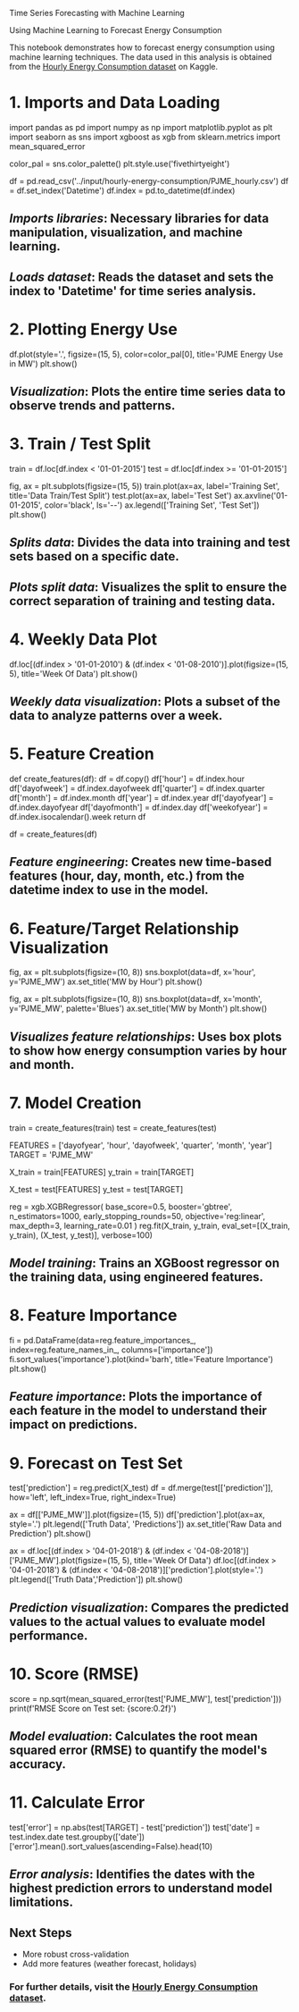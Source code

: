  Time Series Forecasting with Machine Learning

 Using Machine Learning to Forecast Energy Consumption

This notebook demonstrates how to forecast energy consumption using machine learning techniques. The data used in this analysis is obtained from the [Hourly Energy Consumption dataset](https://www.kaggle.com/datasets/robikscube/hourly-energy-consumption?resource=download) on Kaggle.

 # 1. Imports and Data Loading


import pandas as pd
import numpy as np
import matplotlib.pyplot as plt
import seaborn as sns
import xgboost as xgb
from sklearn.metrics import mean_squared_error

color_pal = sns.color_palette()
plt.style.use('fivethirtyeight')

df = pd.read_csv('../input/hourly-energy-consumption/PJME_hourly.csv')
df = df.set_index('Datetime')
df.index = pd.to_datetime(df.index)


## *Imports libraries*: Necessary libraries for data manipulation, visualization, and machine learning.
## *Loads dataset*: Reads the dataset and sets the index to 'Datetime' for time series analysis.

# 2. Plotting Energy Use


df.plot(style='.', figsize=(15, 5), color=color_pal[0], title='PJME Energy Use in MW')
plt.show()


## *Visualization*: Plots the entire time series data to observe trends and patterns.

#  3. Train / Test Split


train = df.loc[df.index < '01-01-2015']
test = df.loc[df.index >= '01-01-2015']

fig, ax = plt.subplots(figsize=(15, 5))
train.plot(ax=ax, label='Training Set', title='Data Train/Test Split')
test.plot(ax=ax, label='Test Set')
ax.axvline('01-01-2015', color='black', ls='--')
ax.legend(['Training Set', 'Test Set'])
plt.show()


## *Splits data*: Divides the data into training and test sets based on a specific date.
## *Plots split data*: Visualizes the split to ensure the correct separation of training and testing data.

#  4. Weekly Data Plot


df.loc[(df.index > '01-01-2010') & (df.index < '01-08-2010')].plot(figsize=(15, 5), title='Week Of Data')
plt.show()


## *Weekly data visualization*: Plots a subset of the data to analyze patterns over a week.

#  5. Feature Creation


def create_features(df):
    df = df.copy()
    df['hour'] = df.index.hour
    df['dayofweek'] = df.index.dayofweek
    df['quarter'] = df.index.quarter
    df['month'] = df.index.month
    df['year'] = df.index.year
    df['dayofyear'] = df.index.dayofyear
    df['dayofmonth'] = df.index.day
    df['weekofyear'] = df.index.isocalendar().week
    return df

df = create_features(df)


## *Feature engineering*: Creates new time-based features (hour, day, month, etc.) from the datetime index to use in the model.

#  6. Feature/Target Relationship Visualization


fig, ax = plt.subplots(figsize=(10, 8))
sns.boxplot(data=df, x='hour', y='PJME_MW')
ax.set_title('MW by Hour')
plt.show()

fig, ax = plt.subplots(figsize=(10, 8))
sns.boxplot(data=df, x='month', y='PJME_MW', palette='Blues')
ax.set_title('MW by Month')
plt.show()


## *Visualizes feature relationships*: Uses box plots to show how energy consumption varies by hour and month.

#  7. Model Creation


train = create_features(train)
test = create_features(test)

FEATURES = ['dayofyear', 'hour', 'dayofweek', 'quarter', 'month', 'year']
TARGET = 'PJME_MW'

X_train = train[FEATURES]
y_train = train[TARGET]

X_test = test[FEATURES]
y_test = test[TARGET]

reg = xgb.XGBRegressor(
    base_score=0.5, booster='gbtree', n_estimators=1000,
    early_stopping_rounds=50, objective='reg:linear', max_depth=3,
    learning_rate=0.01
)
reg.fit(X_train, y_train, eval_set=[(X_train, y_train), (X_test, y_test)], verbose=100)


## *Model training*: Trains an XGBoost regressor on the training data, using engineered features.

#  8. Feature Importance


fi = pd.DataFrame(data=reg.feature_importances_, index=reg.feature_names_in_, columns=['importance'])
fi.sort_values('importance').plot(kind='barh', title='Feature Importance')
plt.show()


## *Feature importance*: Plots the importance of each feature in the model to understand their impact on predictions.

#  9. Forecast on Test Set


test['prediction'] = reg.predict(X_test)
df = df.merge(test[['prediction']], how='left', left_index=True, right_index=True)

ax = df[['PJME_MW']].plot(figsize=(15, 5))
df['prediction'].plot(ax=ax, style='.')
plt.legend(['Truth Data', 'Predictions'])
ax.set_title('Raw Data and Prediction')
plt.show()

ax = df.loc[(df.index > '04-01-2018') & (df.index < '04-08-2018')]['PJME_MW'].plot(figsize=(15, 5), title='Week Of Data')
df.loc[(df.index > '04-01-2018') & (df.index < '04-08-2018')]['prediction'].plot(style='.')
plt.legend(['Truth Data','Prediction'])
plt.show()


## *Prediction visualization*: Compares the predicted values to the actual values to evaluate model performance.

#  10. Score (RMSE)


score = np.sqrt(mean_squared_error(test['PJME_MW'], test['prediction']))
print(f'RMSE Score on Test set: {score:0.2f}')


## *Model evaluation*: Calculates the root mean squared error (RMSE) to quantify the model's accuracy.

#  11. Calculate Error


test['error'] = np.abs(test[TARGET] - test['prediction'])
test['date'] = test.index.date
test.groupby(['date'])['error'].mean().sort_values(ascending=False).head(10)


## *Error analysis*: Identifies the dates with the highest prediction errors to understand model limitations.

## Next Steps
- More robust cross-validation
- Add more features (weather forecast, holidays)

### For further details, visit the [Hourly Energy Consumption dataset](https://www.kaggle.com/datasets/robikscube/hourly-energy-consumption?resource=download).